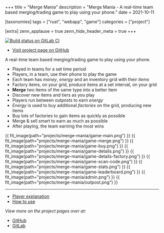 +++
title = "Merge Mania"
description = "Merge Mania - A real-time team based merging/trading game to play using your phone."
date = 2021-10-11

[taxonomies]
tags = ["rust", "webapp", "game"]
categories = ["project"]

[extra]
zenn_applause = true
zenn_hide_header_meta = true
+++

[![Build status on GitLab CI][gitlab-ci-master-badge]][gitlab-ci-link]

[gitlab-ci-link]: https://gitlab.com/timvisee/merge-mania/pipelines
[gitlab-ci-master-badge]: https://gitlab.com/timvisee/merge-mania/badges/master/pipeline.svg

- [Visit project page on GitHub][github]

A real-time team based merging/trading game to play using your phone.

- Played in teams for a set time period
- Players, in a team, use their phone to play the game
- Each team has _money_, _energy_ and an inventory grid with their _items_
- Factory items, on your grid, produce items at a set interval, on your grid
- **Merge** two items of the same type into a better item
- Discover new items and tiers as you play
- Players run between outposts to earn _energy_
- _Energy_ is used to buy additional _factories_ on the grid, producing new items
- Buy lots of factories to gain items as quickly as possible
- Merge & sell smart to earn as much as possible
- After playing, the team earning the most wins

{{ fit_image(path="projects/merge-mania/game-main.png") }}
{{ fit_image(path="projects/merge-mania/game-merge.png") }}
{{ fit_image(path="projects/merge-mania/game-buy.png") }}
{{ fit_image(path="projects/merge-mania/game-details.png") }}
{{ fit_image(path="projects/merge-mania/game-details-factory.png") }}
{{ fit_image(path="projects/merge-mania/game-scan-code.png") }}
{{ fit_image(path="projects/merge-mania/game-stats.png") }}
{{ fit_image(path="projects/merge-mania/game-leaderboard.png") }}
{{ fit_image(path="projects/merge-mania/admin.png") }}
{{ fit_image(path="projects/merge-mania/outpost.png") }}

---

- [Player explanation](https://github.com/timvisee/merge-mania#player-explanation)
- [How to use](https://github.com/timvisee/merge-mania#how-to-use)

_View more on the project pages over at:_

- [GitHub][github]
- [GitLab][gitlab]

[github]: https://github.com/timvisee/merge-mania
[gitlab]: https://gitlab.com/timvisee/merge-mania
